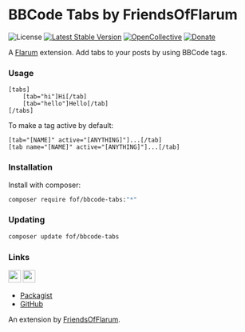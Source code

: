 # BBCode Tabs by FriendsOfFlarum

![License](https://img.shields.io/badge/license-MIT-blue.svg) [![Latest Stable Version](https://img.shields.io/packagist/v/fof/bbcode-tabs.svg)](https://packagist.org/packages/fof/bbcode-tabs) [![OpenCollective](https://img.shields.io/badge/opencollective-fof-blue.svg)](https://opencollective.com/fof/donate) [![Donate](https://img.shields.io/badge/donate-datitisev-important.svg)](https://datitisev.me/donate)

A [Flarum](http://flarum.org) extension. Add tabs to your posts by using BBCode tags.

### Usage

```bbcode
[tabs]
    [tab="hi"]Hi[/tab]
    [tab="hello"]Hello[/tab]
[/tabs]
```

To make a tag active by default:

```bbcode
[tab="[NAME]" active="[ANYTHING]"]...[/tab]
[tab name="[NAME]" active="[ANYTHING]"]...[/tab]
```

### Installation

Install with composer:

```sh
composer require fof/bbcode-tabs:"*"
```

### Updating

```sh
composer update fof/bbcode-tabs
```

### Links

[<img src="https://opencollective.com/fof/donate/button@2x.png?color=blue" height="25" />](https://opencollective.com/fof/donate)
[<img src="https://c5.patreon.com/external/logo/become_a_patron_button.png" height="25" />](https://patreon.com/datitisev)

- [Packagist](https://packagist.org/packages/fof/bbcode-tabs)
- [GitHub](https://github.com/FriendsOfFlarum/bbcode-tabs)

An extension by [FriendsOfFlarum](https://github.com/FriendsOfFlarum).
